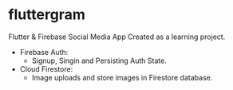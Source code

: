 # fluttergram

Flutter & Firebase Social Media App Created as a learning project.

- Firebase Auth:
  - Signup, Singin and Persisting Auth State.
- Cloud Firestore:
  - Image uploads and store images in Firestore database.